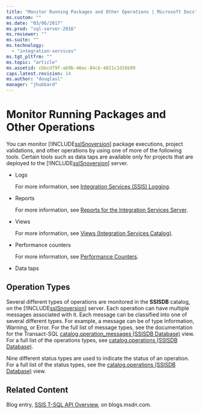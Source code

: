 ```yaml
---
title: "Monitor Running Packages and Other Operations | Microsoft Docs"
ms.custom: ""
ms.date: "03/06/2017"
ms.prod: "sql-server-2016"
ms.reviewer: ""
ms.suite: ""
ms.technology: 
  - "integration-services"
ms.tgt_pltfrm: ""
ms.topic: "article"
ms.assetid: cbbcd79f-ab9b-46ec-84cb-4821c1d16b99
caps.latest.revision: 14
ms.author: "douglasl"
manager: "jhubbard"
---
```

# Monitor Running Packages and Other Operations
  You can monitor [!INCLUDE[ssISnoversion](../../advanced-analytics/r-services/includes/ssisnoversion-md.md)] package executions, project validations, and other operations by using one of more of the following tools. Certain tools such as data taps are available only for projects that are deployed to the [!INCLUDE[ssISnoversion](../../advanced-analytics/r-services/includes/ssisnoversion-md.md)] server.  
  
-   Logs  
  
     For more information, see [Integration Services &#40;SSIS&#41; Logging](../../integration-services/performance/integration-services-ssis-logging.md).  
  
-   Reports  
  
     For more information, see [Reports for the Integration Services Server](../../integration-services/performance/reports-for-the-integration-services-server.md).  
  
-   Views  
  
     For more information, see [Views &#40;Integration Services Catalog&#41;](../../integration-services/system/views/views-integration-services-catalog.md).  
  
-   Performance counters  
  
     For more information, see [Performance Counters](../../integration-services/performance/performance-counters.md).  
  
-   Data taps  
  
## Operation Types  
 Several different types of operations are monitored in the **SSISDB** catalog, on the [!INCLUDE[ssISnoversion](../../advanced-analytics/r-services/includes/ssisnoversion-md.md)] server. Each operation can have multiple messages associated with it. Each message can be classified into one of several different types. For example, a message can be of type Information, Warning, or Error. For the full list of message types, see the documentation for the Transact-SQL [catalog.operation_messages &#40;SSISDB Database&#41;](../../integration-services/system/views/catalog.operation-messages-ssisdb-database.md) view. For a full list of the operations types, see [catalog.operations &#40;SSISDB Database&#41;](../../integration-services/system/views/catalog.operations-ssisdb-database.md).  
  
 Nine different status types are used to indicate the status of an operation. For a full list of the status types, see the [catalog.operations &#40;SSISDB Database&#41;](../../integration-services/system/views/catalog.operations-ssisdb-database.md) view.  
  
## Related Content  
 Blog entry, [SSIS T-SQL API Overview](http://go.microsoft.com/fwlink/?LinkId=249051), on blogs.msdn.com.  
  
  